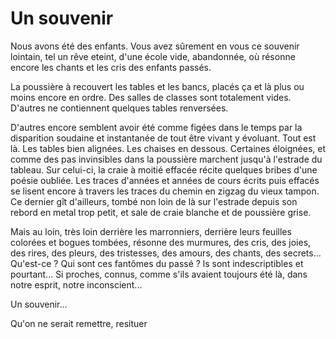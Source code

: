 # Un souvenir

Nous avons été des enfants.
Vous avez sûrement en vous ce souvenir lointain,
tel un rêve eteint,
d'une école vide, abandonnée,
où résonne encore les chants et les cris des enfants passés.

La poussière à recouvert les tables et les bancs,
placés ça et là plus ou moins encore en ordre.
Des salles de classes sont totalement vides.
D'autres ne contiennent quelques tables renversées. 

D'autres encore semblent avoir été comme figées dans le temps
par la disparition soudaine et instantanée
de tout être vivant y évoluant.
Tout est là. Les tables bien alignées.
Les chaises en dessous.
Certaines éloignées,
et comme des pas invinsibles dans la poussière
marchent jusqu'à l'estrade du tableau.
Sur celui-ci, la craie à moitié effacée récite
quelques bribes d'une poésie oubliée.
Les traces d'années et années de cours écrits puis effacés
se lisent encore
à travers les traces du chemin en zigzag du vieux tampon.
Ce dernier gît d'ailleurs, tombé non loin de là sur l'estrade
depuis son rebord en metal trop petit,
et sale de craie blanche et de poussière grise.

Mais au loin, très loin derrière les marronniers,
derrière leurs feuilles colorées et bogues tombées,
résonne des murmures,
des cris, des joies,
des rires,
des pleurs,
des tristesses,
des amours,
des chants,
des secrets...
Qu'est-ce ? Qui sont ces fantômes du passé ? 
ls sont indescriptibles et pourtant... 
Si proches, connus, comme s'ils avaient toujours été là, 
dans notre esprit, notre inconscient... 

Un souvenir... 

Qu'on ne serait remettre, resituer 